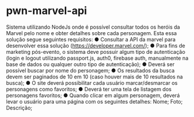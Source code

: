 # pwn-marvel-api

Sistema utilizando NodeJs onde é possível consultar todos os heróis da Marvel pelo nome e obter detalhes sobre cada personagem. 
Esta essa solução segue seguintes requisitos:
● Consultar a API da marvel para desenvolver essa solução (https://developer.marvel.com/);
● Para fins de marketing pós-evento, o sistema deve possuir algum tipo de autenticação (login e
logout utilizando passport.js, auth0, firebase auth, manualmente na base de dados ou qualquer
outro tipo de autenticação);
● Deverá ser possível buscar por nome do personagem;
● Os resultados da busca devem ser paginados de 10 em 10 (caso houver mais de 10 resultados na
busca);
● O site deverá possibilitar cada usuário marcar/desmarcar os personagens como favoritos;
● Deverá ter uma tela de listagem dos personagens favoritos;
● Quando clicar em algum personagem, deverá levar o usuário para uma página com os seguintes
detalhes: Nome; Foto; Descrição;
